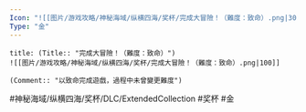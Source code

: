 ```yaml
---
Icon: "![[图片/游戏攻略/神秘海域/纵横四海/奖杯/完成大冒險！（難度：致命）.png|30]]"
Type: "金"
---
```

```ad-common-gold-trophy
title: (Title:: "完成大冒險！（難度：致命）")
![[图片/游戏攻略/神秘海域/纵横四海/奖杯/完成大冒險！（難度：致命）.png|100]]

(Comment:: "以致命完成遊戲，過程中未曾變更難度")
```

#神秘海域/纵横四海/奖杯/DLC/ExtendedCollection #奖杯 #金
